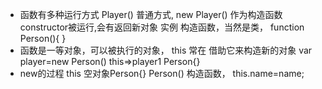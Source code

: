 - 函数有多种运行方式
Player() 普通方式,
new Player() 作为构造函数constructor被运行,会有返回新对象 实例
构造函数，当然是类，
function Person(){ }
- 函数是一等对象，可以被执行的对象，
this 常在 借助它来构造新的对象
var player=new Person()     this=>player1  Person{}
- new的过程
  this 空对象Person{}
  Person() 构造函数，
  this.name=name;